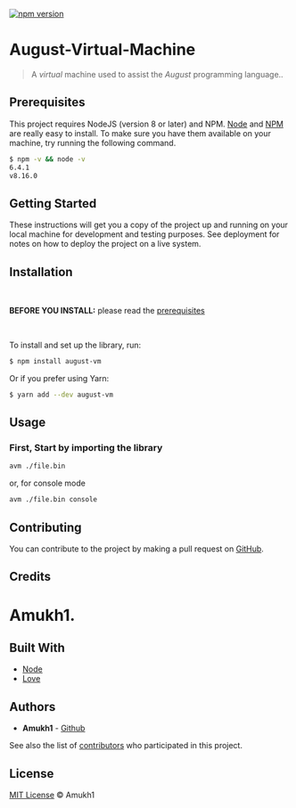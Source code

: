 [![npm version](https://badge.fury.io/js/august-vm.svg)](https://www.npmjs.com/package/august-vm)

# August-Virtual-Machine

> A *virtual* machine used to assist the *August* programming language..

## Prerequisites

This project requires NodeJS (version 8 or later) and NPM.
[Node](http://nodejs.org/) and [NPM](https://npmjs.org/) are really easy to install.
To make sure you have them available on your machine,
try running the following command.

```sh
$ npm -v && node -v
6.4.1
v8.16.0
```

## Getting Started

These instructions will get you a copy of the project up and running on your local machine for development and testing purposes. See deployment for notes on how to deploy the project on a live system.

## Installation
<br>

**BEFORE YOU INSTALL:** please read the [prerequisites](#prerequisites)

<br>

To install and set up the library, run:

```sh
$ npm install august-vm
```

Or if you prefer using Yarn:

```sh
$ yarn add --dev august-vm
```

## Usage

### First, Start by importing the library

```sh
avm ./file.bin
```
or, for console mode

 ```sh
avm ./file.bin console
```

## Contributing

You can contribute to the project by making a pull request on [GitHub](https://github.com).

## Credits

# Amukh1.

## Built With

* [Node](https://nodejs.org/)
* [Love](https://amukh1.dev)

## Authors

* **Amukh1** - [Github](https://github.com/amukh1)

See also the list of [contributors](https://github.com/amukh1/august-vm/contributors) who participated in this project.

## License

[MIT License](https://andreasonny.mit-license.org/2022) © Amukh1